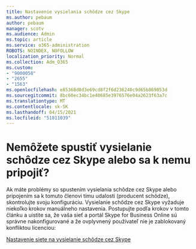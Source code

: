 ```yaml
---
title: Nastavenie vysielania schôdze cez Skype
ms.author: pebaum
author: pebaum
manager: scotv
ms.audience: Admin
ms.topic: article
ms.service: o365-administration
ROBOTS: NOINDEX, NOFOLLOW
localization_priority: Normal
ms.collection: Adm_O365
ms.custom:
- "9000058"
- "2655"
- "1563"
ms.openlocfilehash: e85368d8d3e69cd8f2f6d236240c9d65b869053d
ms.sourcegitcommit: 8bc60ec34bc1e40685e3976576e04a2623f63a7c
ms.translationtype: MT
ms.contentlocale: sk-SK
ms.lasthandoff: 04/15/2021
ms.locfileid: "51811039"
---
```

# <a name="cant-start-or-join-a-skype-meeting-broadcast"></a>Nemôžete spustiť vysielanie schôdze cez Skype alebo sa k nemu pripojiť?

Ak máte problémy so spustením vysielania schôdze cez Skype alebo pripojením sa k tomuto členovi tímu udalosti (producent schôdze), skontrolujte svoju konfiguráciu. Vysielanie schôdze cez Skype vyžaduje niekoľko krokov manuálneho nastavenia. Postupujte podľa krokov v tomto článku a uistite sa, že vaša sieť a portál Skype for Business Online sú správne nakonfigurované a že ovplyvnený používateľ nie je zablokovaný konfliktou licenciou:

[Nastavenie siete na vysielanie schôdze cez Skype](https://docs.microsoft.com/SkypeForBusiness/set-up-your-network-for-skype-meeting-broadcast/set-up-your-network-for-skype-meeting-broadcast)